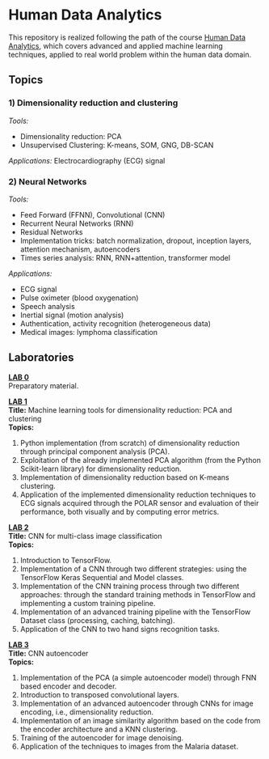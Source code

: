 # Human Data Analytics
This repository is realized following the path of the course [Human Data Analytics](https://en.didattica.unipd.it/off/2022/LM/IN/IN2371/004PD/INP9087860/N0), which covers advanced and applied machine learning techniques, applied to real world problem within the human data domain. 

## Topics
### 1) Dimensionality reduction and clustering
_Tools:_
- Dimensionality reduction: PCA
- Unsupervised Clustering: K-means, SOM, GNG, DB-SCAN

_Applications:_ Electrocardiography (ECG) signal
  
### 2) Neural Networks
_Tools:_
- Feed Forward (FFNN), Convolutional (CNN)
- Recurrent Neural Networks (RNN)
- Residual Networks
- Implementation tricks: batch normalization, dropout, inception layers, attention mechanism, autoencoders
- Times series analysis: RNN, RNN+attention, transformer model

_Applications:_
- ECG signal
- Pulse oximeter (blood oxygenation)
- Speech analysis
- Inertial signal (motion analysis)
- Authentication, activity recognition (heterogeneous data)
- Medical images: lymphoma classification

## Laboratories
**[LAB 0](Lab_0_preparatory)** <br>
Preparatory material.


**[LAB 1](Lab_1)** <br>
**Title:** Machine learning tools for dimensionality reduction: PCA and clustering <br>
**Topics:** 
1. Python implementation (from scratch) of dimensionality reduction through principal component analysis (PCA).
2. Exploitation of the already implemented PCA algorithm (from the Python Scikit-learn library) for dimensionality reduction.
3. Implementation of dimensionality reduction based on K-means clustering.
4. Application of the implemented dimensionality reduction techniques to ECG signals acquired through the POLAR sensor and evaluation of their performance, both visually and by computing error metrics.

**[LAB 2](Lab_2)** <br>
**Title:** CNN for multi-class image classification <br>
**Topics:** 
1. Introduction to TensorFlow.
2. Implementation of a CNN through two different strategies: using the TensorFlow Keras Sequential and Model classes.
3. Implementation of the CNN training process through two different approaches: through the standard training methods in TensorFlow and implementing a custom training pipeline.
4. Implementation of an advanced training pipeline with the TensorFlow Dataset class (processing, caching, batching).
5. Application of the CNN to two hand signs recognition tasks.


**[LAB 3](Lab_3)** <br>
**Title:** CNN autoencoder <br>
**Topics:**
1. Implementation of the PCA (a simple autoencoder model) through FNN based encoder and decoder.
2. Introduction to transposed convolutional layers.
3. Implementation of an advanced autoencoder through CNNs for image encoding, i.e., dimensionality reduction.
4. Implementation of an image similarity algorithm based on the code from the encoder architecture and a KNN clustering.
5. Training of the autoencoder for image denoising.
6. Application of the techniques to images from the Malaria dataset.
